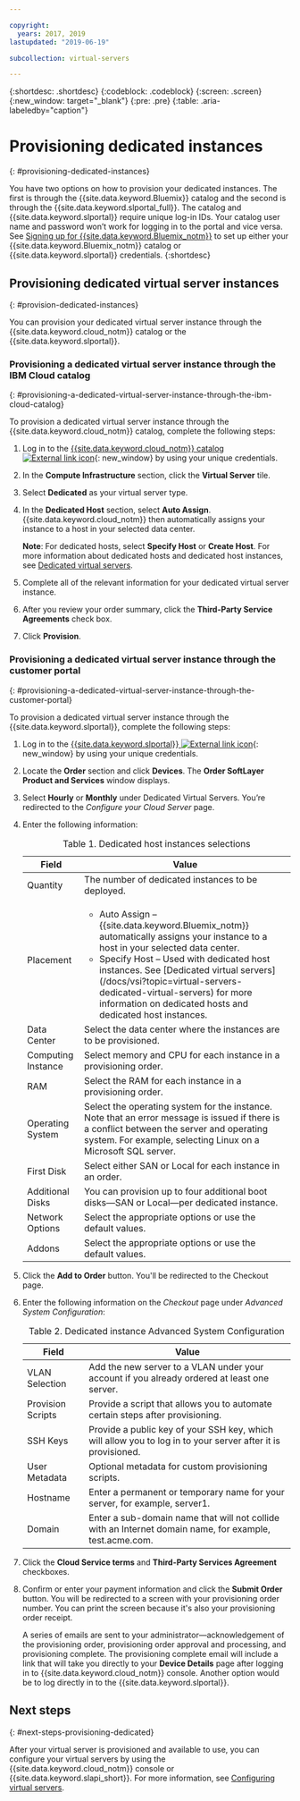 ```yaml
---

copyright:
  years: 2017, 2019
lastupdated: "2019-06-19"

subcollection: virtual-servers

---
```


{:shortdesc: .shortdesc}
{:codeblock: .codeblock}
{:screen: .screen}
{:new_window: target="_blank"}
{:pre: .pre}
{:table: .aria-labeledby="caption"}


# Provisioning dedicated instances
{: #provisioning-dedicated-instances}

You have two options on how to provision your dedicated instances. The first is through the {{site.data.keyword.Bluemix}} catalog and the second is through the {{site.data.keyword.slportal_full}}. The catalog and {{site.data.keyword.slportal}} require unique log-in IDs. Your catalog user name and password won’t work for logging in to the portal and vice versa. See [Signing up for {{site.data.keyword.Bluemix_notm}}](/docs/account?topic=account-signup#signup) to set up either your {{site.data.keyword.Bluemix_notm}} catalog or {{site.data.keyword.slportal}} credentials.
{:shortdesc}

## Provisioning dedicated virtual server instances
{: #provision-dedicated-instances}

You can provision your dedicated virtual server instance through the {{site.data.keyword.cloud_notm}} catalog or the {{site.data.keyword.slportal}}.

### Provisioning a dedicated virtual server instance through the IBM Cloud catalog
{: #provisioning-a-dedicated-virtual-server-instance-through-the-ibm-cloud-catalog}

To provision a dedicated virtual server instance through the {{site.data.keyword.cloud_notm}} catalog, complete the following steps:

  1. Log in to the [{{site.data.keyword.cloud_notm}} catalog ![External link icon](../icons/launch-glyph.svg "External link icon")](https://console.bluemix.net/catalog/){: new_window} by using your unique credentials.
  2. In the **Compute Infrastructure** section, click the **Virtual Server** tile.
  3. Select **Dedicated** as your virtual server type.
  4. In the **Dedicated Host** section, select **Auto Assign**. {{site.data.keyword.cloud_notm}} then automatically assigns your instance to a host in your selected data center.

     **Note**: For dedicated hosts, select **Specify Host** or **Create Host**. For more information about dedicated hosts and dedicated host instances, see [Dedicated virtual servers](/docs/vsi?topic=virtual-servers-about-dedicated-virtual-servers#about-dedicated-virtual-servers).

  5. Complete all of the relevant information for your dedicated virtual server instance.
  6. After you review your order summary, click the **Third-Party Service Agreements** check box.
  7. Click **Provision**.

### Provisioning a dedicated virtual server instance through the customer portal
{: #provisioning-a-dedicated-virtual-server-instance-through-the-customer-portal}

To provision a dedicated virtual server instance through the {{site.data.keyword.slportal}}, complete the following steps:

1. Log in to the [{{site.data.keyword.slportal}} ![External link icon](../icons/launch-glyph.svg "External link icon")](https://control.softlayer.com/){: new_window} by using your unique credentials.
2. Locate the **Order** section and click **Devices**. The **Order SoftLayer Product and Services** window displays.
3.  Select **Hourly** or **Monthly** under Dedicated Virtual Servers. You’re redirected to the *Configure your Cloud Server* page.

4.	Enter the following information:

    <table>
    <CAPTION>Table 1. Dedicated host instances selections</CAPTION>
    <THEAD>
    <TR>
    <th>Field</th>
    <th>Value</th>
    </TR>
    </THEAD>
    <TBODY>
    <tr>
    <td>Quantity</td>
    <td>The number of dedicated instances to be deployed.</td>
    </tr>
    <tr>
    <td>Placement</td>
    <td>
    <ul>
    <li>Auto Assign – {{site.data.keyword.Bluemix_notm}} automatically assigns your instance to a host in your selected data center.</li>
    <li>Specify Host – Used with dedicated host instances. See [Dedicated virtual servers](/docs/vsi?topic=virtual-servers-dedicated-virtual-servers) for more information on dedicated hosts and dedicated host instances.</li>
    </ul>
    </td>
    </tr>
    <tr>
    <td>Data Center</td>
    <td>Select the data center where the instances are to be provisioned.</td>
    </tr>
    <tr>
    <td>Computing Instance</td>
    <td> Select memory and CPU for each instance in a provisioning order.</td>
    </tr>
    <tr>
    <td>RAM</td>
    <td> Select the RAM for each instance in a provisioning order.</td>
    </tr>
    <tr>
    <td>Operating System</td>
    <td>Select the operating system for the instance. Note that an error message is issued if there is a conflict between the server and operating system. For example, selecting Linux on a Microsoft SQL server.</td>
    </tr>
    <tr>
    <td>First Disk</td>
    <td>Select either SAN or Local for each instance in an order.</td>
    </tr>
    <tr>
    <td>Additional Disks</td>
    <td>You can provision up to four additional boot disks—SAN or Local—per dedicated instance.</td>
    </tr>
    <td>Network Options</td>
    <td> Select the appropriate options or use the default values.</td>
    </tr>
    <tr>
    <td>Addons</td>
    <td> Select the appropriate options or use the default values.</td>
    </tr>
    <tr>
    </TBODY>
    </table>

5.	Click the **Add to Order** button. You'll be redirected to the Checkout page.
6.  Enter the following information on the *Checkout* page under *Advanced System Configuration*:

    <table>
    <CAPTION>Table 2. Dedicated instance Advanced System Configuration</CAPTION>
    <THEAD>
    <TR>
    <th>Field</th>
    <th>Value</th>
    </TR>
    </THEAD>
    <TBODY>
    <tr>
    <td>VLAN Selection</td>
    <td>Add the new server to a VLAN under your account if you already ordered at least one server.</td>
    </tr>
    <tr>
    <td>Provision Scripts</td>
    <td>Provide a script that allows you to automate certain steps after provisioning.</td>
    </tr>
    <tr>
    <td>SSH Keys</td>
    <td>Provide a public key of your SSH key, which will allow you to log in to your server after it is provisioned.</td>
    </tr>
    <tr>
    <td>User Metadata</td>
    <td>Optional metadata for custom provisioning scripts.</td>
    </tr>
    <tr>
    <td>Hostname</td>
    <td>Enter a permanent or temporary name for your server, for example, server1.</td>
    </tr>
    <tr>
    <td>Domain</td>
    <td>Enter a sub-domain name that will not collide with an Internet domain name, for example, test.acme.com.</td>
    </tr>
    </TBODY>
    </table>

7.  Click the **Cloud Service terms** and **Third-Party Services Agreement** checkboxes.
8. Confirm or enter your payment information and click the **Submit Order** button. You will be redirected to a screen with your provisioning order number. You can print the screen because it's also your provisioning order receipt.

    A series of emails are sent to your administrator—acknowledgement of the provisioning order, provisioning order approval and processing, and provisioning complete. The provisioning complete email will include a link that will take you directly to your **Device Details** page after logging in to {{site.data.keyword.cloud_notm}} console. Another option would be to log directly in to the {{site.data.keyword.slportal}}.

## Next steps
{: #next-steps-provisioning-dedicated}

After your virtual server is provisioned and available to use, you can configure your virtual servers by using the
{{site.data.keyword.cloud_notm}} console or {{site.data.keyword.slapi_short}}. For more information, see [Configuring virtual servers](/docs/vsi?topic=virtual-servers-configuring-virtual-servers#configuring-virtual-servers).
